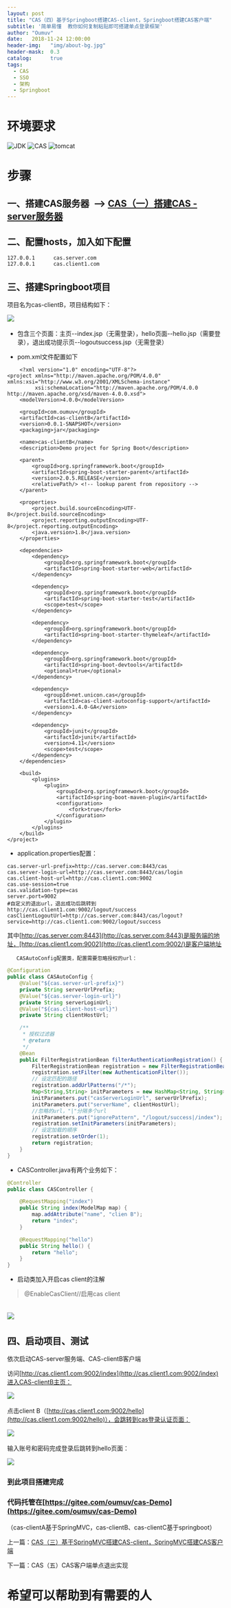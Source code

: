 ```yaml
---
layout: post
title: "CAS（四）基于Springboot搭建CAS-client，Springboot搭建CAS客户端"
subtitle: '简单易懂  教你如何复制粘贴即可搭建单点登录框架'
author: "Oumuv"
date:   2018-11-24 12:00:00
header-img:   "img/about-bg.jpg"
header-mask:  0.3
catalog:      true
tags:
  - CAS
  - SSO
  - 架构
  - Springboot
---
```


环境要求
====

![JDK](https://img.shields.io/badge/JDK-8+-green.svg)
![CAS](https://img.shields.io/badge/CAS-5.2-green.svg)
![tomcat](https://img.shields.io/badge/tomcat-8+-green.svg)

步骤
==

一、搭建CAS服务器  --> [CAS（一）搭建CAS - server服务器](https://blog.csdn.net/oumuv/article/details/83377945)
-----------------------------------------------------------------------------------------------

二、配置hosts，加入如下配置
----------------

    127.0.0.1      cas.server.com
    127.0.0.1      cas.client1.com

三、搭建Springboot项目
----------------

项目名为cas-clientB，项目结构如下：

![](https://raw.githubusercontent.com/Oumuv/oumuv.github.io/master/img/2018/11/24/21.png)​

*   包含三个页面：主页--index.jsp（无需登录），hello页面--hello.jsp（需要登录），退出成功提示页--logoutsuccess.jsp（无需登录）

*   pom.xml文件配置如下

```
    <?xml version="1.0" encoding="UTF-8"?>
<project xmlns="http://maven.apache.org/POM/4.0.0" xmlns:xsi="http://www.w3.org/2001/XMLSchema-instance"
         xsi:schemaLocation="http://maven.apache.org/POM/4.0.0 http://maven.apache.org/xsd/maven-4.0.0.xsd">
    <modelVersion>4.0.0</modelVersion>

    <groupId>com.oumuv</groupId>
    <artifactId>cas-clientB</artifactId>
    <version>0.0.1-SNAPSHOT</version>
    <packaging>jar</packaging>

    <name>cas-clientB</name>
    <description>Demo project for Spring Boot</description>

    <parent>
        <groupId>org.springframework.boot</groupId>
        <artifactId>spring-boot-starter-parent</artifactId>
        <version>2.0.5.RELEASE</version>
        <relativePath/> <!-- lookup parent from repository -->
    </parent>

    <properties>
        <project.build.sourceEncoding>UTF-8</project.build.sourceEncoding>
        <project.reporting.outputEncoding>UTF-8</project.reporting.outputEncoding>
        <java.version>1.8</java.version>
    </properties>

    <dependencies>
        <dependency>
            <groupId>org.springframework.boot</groupId>
            <artifactId>spring-boot-starter-web</artifactId>
        </dependency>

        <dependency>
            <groupId>org.springframework.boot</groupId>
            <artifactId>spring-boot-starter-test</artifactId>
            <scope>test</scope>
        </dependency>

        <dependency>
            <groupId>org.springframework.boot</groupId>
            <artifactId>spring-boot-starter-thymeleaf</artifactId>
        </dependency>

        <dependency>
            <groupId>org.springframework.boot</groupId>
            <artifactId>spring-boot-devtools</artifactId>
            <optional>true</optional>
        </dependency>

        <dependency>
            <groupId>net.unicon.cas</groupId>
            <artifactId>cas-client-autoconfig-support</artifactId>
            <version>1.4.0-GA</version>
        </dependency>

        <dependency>
            <groupId>junit</groupId>
            <artifactId>junit</artifactId>
            <version>4.11</version>
            <scope>test</scope>
        </dependency>
    </dependencies>

    <build>
        <plugins>
            <plugin>
                <groupId>org.springframework.boot</groupId>
                <artifactId>spring-boot-maven-plugin</artifactId>
                <configuration>
                    <fork>true</fork>
                </configuration>
            </plugin>
        </plugins>
    </build>
</project>

```

*   application.properties配置：

```
cas.server-url-prefix=http://cas.server.com:8443/cas
cas.server-login-url=http://cas.server.com:8443/cas/login
cas.client-host-url=http://cas.client1.com:9002
cas.use-session=true
cas.validation-type=cas
server.port=9002
#自定义的退出url，退出成功后跳转到 http://cas.client1.com:9002/logout/success
casClientLogoutUrl=http://cas.server.com:8443/cas/logout?service=http://cas.client1.com:9002/logout/success
```

其中[http://cas.server.com:8443](http://cas.server.com:8443)是服务端的地址，[http://cas.client1.com:9002](http://cas.client1.com:9002/)是客户端地址

       CASAutoConfig配置类，配置需要忽略授权的url：

```java
@Configuration
public class CASAutoConfig {
    @Value("${cas.server-url-prefix}")
    private String serverUrlPrefix;
    @Value("${cas.server-login-url}")
    private String serverLoginUrl;
    @Value("${cas.client-host-url}")
    private String clientHostUrl;

    /**
     * 授权过滤器
     * @return
     */
    @Bean
    public FilterRegistrationBean filterAuthenticationRegistration() {
        FilterRegistrationBean registration = new FilterRegistrationBean();
        registration.setFilter(new AuthenticationFilter());
        // 设定匹配的路径
        registration.addUrlPatterns("/*");
        Map<String,String> initParameters = new HashMap<String, String>();
        initParameters.put("casServerLoginUrl", serverUrlPrefix);
        initParameters.put("serverName", clientHostUrl);
        //忽略的url，"|"分隔多个url
        initParameters.put("ignorePattern", "/logout/success|/index");
        registration.setInitParameters(initParameters);
        // 设定加载的顺序
        registration.setOrder(1);
        return registration;
    }
}

```

*   CASController.java有两个业务如下：

```java
@Controller
public class CASController {

    @RequestMapping("index")
    public String index(ModelMap map) {
        map.addAttribute("name", "clien B");
        return "index";
    }

    @RequestMapping("hello")
    public String hello() {
        return "hello";
    }
}

```

*   启动类加入开启cas client的注解

> @EnableCasClient//启用cas client

![](https://raw.githubusercontent.com/Oumuv/oumuv.github.io/master/img/2018/11/24/22.png)​
------------------------------------------------------

四、启动项目、测试
---------

依次启动CAS-server服务端、CAS-clientB客户端

访问[http://cas.client1.com:9002/index](http://cas.client1.com:9002/index)进入CAS-clientB主页：

![](https://raw.githubusercontent.com/Oumuv/oumuv.github.io/master/img/2018/11/24/23.png)​

点击client B（[http://cas.client1.com:9002/hello](http://cas.client1.com:9002/hello)），会跳转到cas登录认证页面：

![](https://raw.githubusercontent.com/Oumuv/oumuv.github.io/master/img/2018/11/24/24.png)​

输入账号和密码完成登录后跳转到hello页面：

![](https://raw.githubusercontent.com/Oumuv/oumuv.github.io/master/img/2018/11/24/25.png)​

### 到此项目搭建完成

### 代码托管在[https://gitee.com/oumuv/cas-Demo](https://gitee.com/oumuv/cas-Demo)

（cas-clientA基于SpringMVC，cas-clientB、cas-clientC基于springboot）

上一篇：[CAS（三）基于SpringMVC搭建CAS-client，SpringMVC搭建CAS客户端](https://blog.csdn.net/oumuv/article/details/84314722)

下一篇：CAS（五）CAS客户端单点退出实现

希望可以帮助到有需要的人
============